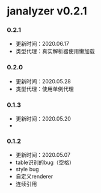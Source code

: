 # janalyzer v0.2.1

### 0.2.1
- 更新时间：2020.06.17
- 类型代理：真实解析器使用懒加载

### 0.2.0
- 更新时间：2020.05.28
- 类型代理：使用单例代理

### 0.1.3
- 更新时间：2020.05.20
- </meta>

### 0.1.2
- 更新时间：2020.05.07
- table识别的bug（空格）
- style bug
- 自定义renderer
- 连续引用


